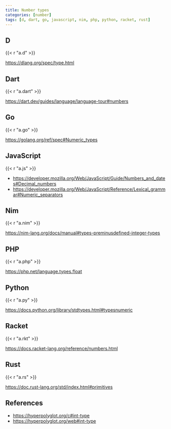 ```yaml
---
title: Number types
categories: [number]
tags: [d, dart, go, javascript, nim, php, python, racket, rust]
---
```


## D

{{< r "a.d" >}}

<https://dlang.org/spec/type.html>

## Dart

{{< r "a.dart" >}}

<https://dart.dev/guides/language/language-tour#numbers>

## Go

{{< r "a.go" >}}

<https://golang.org/ref/spec#Numeric_types>

## JavaScript

{{< r "a.js" >}}

- <https://developer.mozilla.org/Web/JavaScript/Guide/Numbers_and_dates#Decimal_numbers>
- <https://developer.mozilla.org/Web/JavaScript/Reference/Lexical_grammar#Numeric_separators>

## Nim

{{< r "a.nim" >}}

<https://nim-lang.org/docs/manual#types-preminusdefined-integer-types>

## PHP

{{< r "a.php" >}}

<https://php.net/language.types.float>

## Python

{{< r "a.py" >}}

<https://docs.python.org/library/stdtypes.html#typesnumeric>

## Racket

{{< r "a.rkt" >}}

<https://docs.racket-lang.org/reference/numbers.html>

## Rust

{{< r "a.rs" >}}

<https://doc.rust-lang.org/std/index.html#primitives>

## References

- <https://hyperpolyglot.org/c#int-type>
- <https://hyperpolyglot.org/web#int-type>
